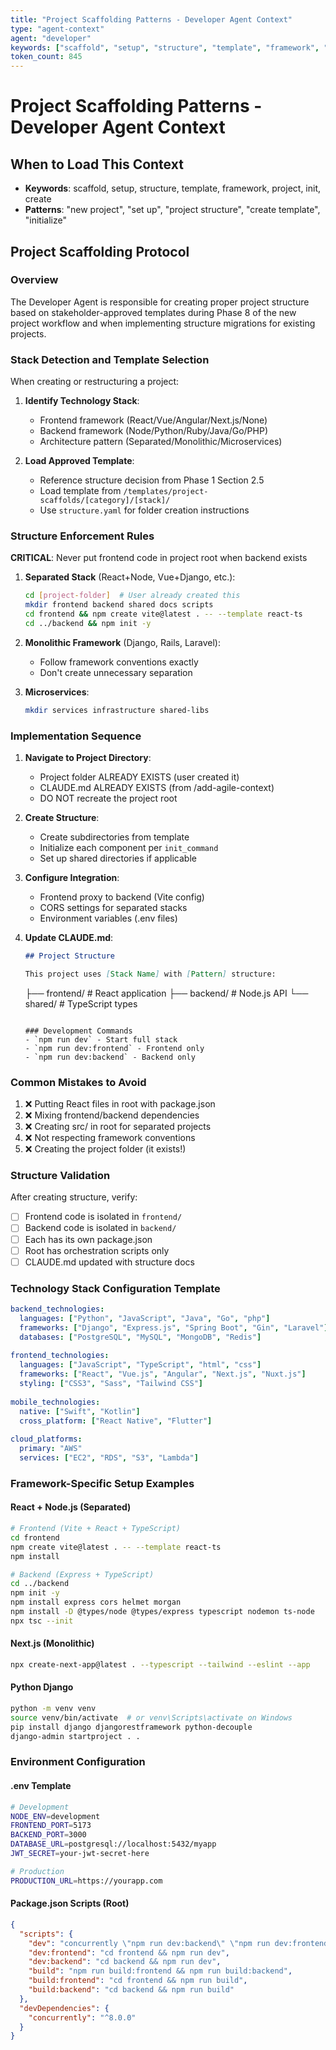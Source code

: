 ```yaml
---
title: "Project Scaffolding Patterns - Developer Agent Context"
type: "agent-context"
agent: "developer"
keywords: ["scaffold", "setup", "structure", "template", "framework", "project", "init", "create"]
token_count: 845
---
```


# Project Scaffolding Patterns - Developer Agent Context

## When to Load This Context
- **Keywords**: scaffold, setup, structure, template, framework, project, init, create
- **Patterns**: "new project", "set up", "project structure", "create template", "initialize"

## Project Scaffolding Protocol

### Overview
The Developer Agent is responsible for creating proper project structure based on stakeholder-approved templates during Phase 8 of the new project workflow and when implementing structure migrations for existing projects.

### Stack Detection and Template Selection
When creating or restructuring a project:

1. **Identify Technology Stack**:
   - Frontend framework (React/Vue/Angular/Next.js/None)
   - Backend framework (Node/Python/Ruby/Java/Go/PHP)
   - Architecture pattern (Separated/Monolithic/Microservices)

2. **Load Approved Template**:
   - Reference structure decision from Phase 1 Section 2.5
   - Load template from `/templates/project-scaffolds/[category]/[stack]/`
   - Use `structure.yaml` for folder creation instructions

### Structure Enforcement Rules

**CRITICAL**: Never put frontend code in project root when backend exists

1. **Separated Stack** (React+Node, Vue+Django, etc.):
   ```bash
   cd [project-folder]  # User already created this
   mkdir frontend backend shared docs scripts
   cd frontend && npm create vite@latest . -- --template react-ts
   cd ../backend && npm init -y
   ```

2. **Monolithic Framework** (Django, Rails, Laravel):
   - Follow framework conventions exactly
   - Don't create unnecessary separation

3. **Microservices**:
   ```bash
   mkdir services infrastructure shared-libs
   ```

### Implementation Sequence

1. **Navigate to Project Directory**:
   - Project folder ALREADY EXISTS (user created it)
   - CLAUDE.md ALREADY EXISTS (from /add-agile-context)
   - DO NOT recreate the project root

2. **Create Structure**:
   - Create subdirectories from template
   - Initialize each component per `init_command`
   - Set up shared directories if applicable

3. **Configure Integration**:
   - Frontend proxy to backend (Vite config)
   - CORS settings for separated stacks
   - Environment variables (.env files)

4. **Update CLAUDE.md**:
   ```markdown
   ## Project Structure
   
   This project uses [Stack Name] with [Pattern] structure:
   
   ```
   ├── frontend/    # React application
   ├── backend/     # Node.js API
   └── shared/      # TypeScript types
   ```
   
   ### Development Commands
   - `npm run dev` - Start full stack
   - `npm run dev:frontend` - Frontend only
   - `npm run dev:backend` - Backend only
   ```

### Common Mistakes to Avoid

1. ❌ Putting React files in root with package.json
2. ❌ Mixing frontend/backend dependencies
3. ❌ Creating src/ in root for separated projects
4. ❌ Not respecting framework conventions
5. ❌ Creating the project folder (it exists!)

### Structure Validation

After creating structure, verify:
- [ ] Frontend code is isolated in `frontend/`
- [ ] Backend code is isolated in `backend/`
- [ ] Each has its own package.json
- [ ] Root has orchestration scripts only
- [ ] CLAUDE.md updated with structure docs

### Technology Stack Configuration Template

```yaml
backend_technologies:
  languages: ["Python", "JavaScript", "Java", "Go", "php"]
  frameworks: ["Django", "Express.js", "Spring Boot", "Gin", "Laravel"]
  databases: ["PostgreSQL", "MySQL", "MongoDB", "Redis"]
  
frontend_technologies:
  languages: ["JavaScript", "TypeScript", "html", "css"]
  frameworks: ["React", "Vue.js", "Angular", "Next.js", "Nuxt.js"]
  styling: ["CSS3", "Sass", "Tailwind CSS"]
  
mobile_technologies:
  native: ["Swift", "Kotlin"]
  cross_platform: ["React Native", "Flutter"]
  
cloud_platforms:
  primary: "AWS"
  services: ["EC2", "RDS", "S3", "Lambda"]
```

### Framework-Specific Setup Examples

#### React + Node.js (Separated)
```bash
# Frontend (Vite + React + TypeScript)
cd frontend
npm create vite@latest . -- --template react-ts
npm install

# Backend (Express + TypeScript)
cd ../backend
npm init -y
npm install express cors helmet morgan
npm install -D @types/node @types/express typescript nodemon ts-node
npx tsc --init
```

#### Next.js (Monolithic)
```bash
npx create-next-app@latest . --typescript --tailwind --eslint --app
```

#### Python Django
```bash
python -m venv venv
source venv/bin/activate  # or venv\Scripts\activate on Windows
pip install django djangorestframework python-decouple
django-admin startproject . .
```

### Environment Configuration

#### .env Template
```bash
# Development
NODE_ENV=development
FRONTEND_PORT=5173
BACKEND_PORT=3000
DATABASE_URL=postgresql://localhost:5432/myapp
JWT_SECRET=your-jwt-secret-here

# Production
PRODUCTION_URL=https://yourapp.com
```

#### Package.json Scripts (Root)
```json
{
  "scripts": {
    "dev": "concurrently \"npm run dev:backend\" \"npm run dev:frontend\"",
    "dev:frontend": "cd frontend && npm run dev",
    "dev:backend": "cd backend && npm run dev",
    "build": "npm run build:frontend && npm run build:backend",
    "build:frontend": "cd frontend && npm run build",
    "build:backend": "cd backend && npm run build"
  },
  "devDependencies": {
    "concurrently": "^8.0.0"
  }
}
```
